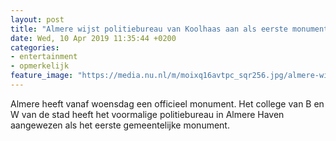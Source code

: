 ```yaml
---
layout: post
title: "Almere wijst politiebureau van Koolhaas aan als eerste monument"
date: Wed, 10 Apr 2019 11:35:44 +0200
categories: 
- entertainment 
- opmerkelijk 
feature_image: "https://media.nu.nl/m/moixq16avtpc_sqr256.jpg/almere-wijst-politiebureau-van-koolhaas-aan-als-eerste-monument.jpg"
---
```


Almere heeft vanaf woensdag een officieel monument. Het college van B en W van de stad heeft het voormalige politiebureau in Almere Haven aangewezen als het eerste gemeentelijke monument.
